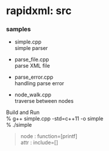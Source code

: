 rapidxml: src
===============

### samples
- simple.cpp  <br/>
simple parser  <br/>

- parse_file.cpp  <br/>
parse XML file  <br/>

- parse_error.cpp  <br/>
handling parse error  <br/>

- node_walk.cpp  <br/>
traverse between nodes  <br/>

Build and Run <br/>
 % g++ simple.cpp -std=c++11 -o simple <br/>
% ./simple <br/>
> node : function=[printf] <br/>
> attr : include=[<cstdio>] <br/>



